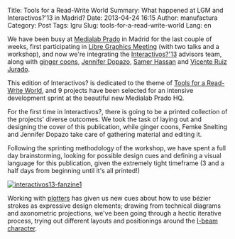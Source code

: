 Title: Tools for a Read-Write World
Summary: What happened at LGM and Interactivos?’13 in Madrid?
Date: 2013-04-24 16:15
Author: manufactura
Category: Post
Tags: lgru
Slug: tools-for-a-read-write-world
Lang: en

We have been busy at [Medialab
Prado](http://medialab-prado.es/) in Madrid for the last couple of
weeks, first participating in [Libre Graphics
Meeting](http://libregraphicsmeeting.org/2013/) (with two talks and a
workshop), and now we're integrating the
[Interactivos?'13](http://medialab-prado.es/article/future_tools)
advisors team, along with [ginger coons](http://adaptstudio.ca),
[Jennifer Dopazo](http://www.jenniferdopazo.com/graphic/), [Samer
Hassan](http://samer.hassan.name) and [Vicente Ruiz
Jurado](http://medialab-prado.es/person/vicente_jurado).

This edition of Interactivos? is dedicated to the theme of [Tools for a
Read-Write World](http://medialab-prado.es/article/future_tools), and 9
projects have been selected for an intensive development sprint at the
beautiful new Medialab Prado HQ.

For the first time in Interactivos?, there is going to be a printed
collection of the projects' diverse outcomes. We took the task of laying
out and designing the cover of this publication, while ginger coons,
Femke Snelting and Jennifer Dopazo take care of gathering material and
editing it.

Following the sprinting methodology of the workshop, we have spent a
full day brainstorming, looking for possible design cues and defining a
visual language for this publication, given the extremely tight
timeframe (3 and a half days from beginning until it's all printed!)

[![](http://media.manufacturaindependente.org/interactivos13-fanzine1-1024x768.jpg "interactivos13-fanzine1")](http://media.manufacturaindependente.org/interactivos13-fanzine1.jpg)

Working with
[plotters](http://blog.manufacturaindependente.org/2011/03/scheming-and-plotting/)
has given us new cues about how to use bézier strokes as expressive
design elements; drawing from technical diagrams and axonometric
projections, we've been going through a hectic iterative process, trying
out different layouts and positionings around the [I-beam
character](http://www.computerhope.com/jargon/i/ibeam.htm).

